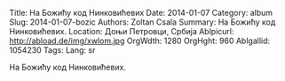 Title: На Божићу код Нинковићевих
Date: 2014-01-07
Category: album
Slug: 2014-01-07-bozic
Authors: Zoltan Csala
Summary: На Божићу код Нинковићевих.
Location: Доњи Петровци, Србија
Ablpicurl: http://abload.de/img/xwlom.jpg
OrgWdth: 1280
OrgHght: 960
Ablgallid: 1054230
Tags:
Lang: sr

На Божићу код Нинковићевих.
